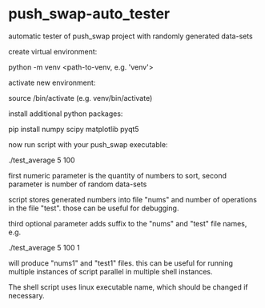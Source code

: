 # push_swap-auto_tester
automatic tester of push_swap project with randomly generated data-sets

create virtual environment:

python -m venv <path-to-venv, e.g. 'venv'>

activate new environment:

source <path to environment>/bin/activate (e.g. venv/bin/activate)

install additional python packages:

pip install numpy scipy matplotlib pyqt5

now run script with your push_swap executable:

./test_average 5 100

first numeric parameter is the quantity of numbers to sort, second parameter is
number of random data-sets

script stores generated numbers into file "nums" and number of operations in the
file "test". those can be useful for debugging.

third optional parameter adds suffix to the "nums" and "test" file names, e.g.

./test_average 5 100 1 

will produce "nums1" and "test1" files.
this can be useful for running multiple instances of script parallel in multiple
shell instances.
  
The shell script uses linux executable name, which should be changed if necessary.
